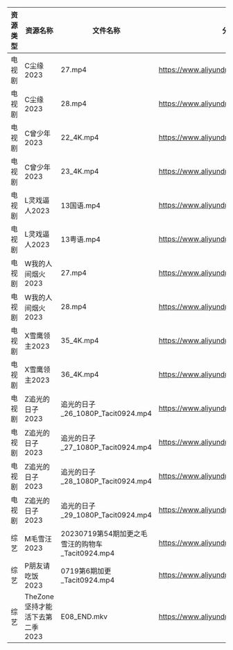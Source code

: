 | 资源类型 | 资源名称                  | 文件名称                                 | 分享链接                                      | 更新时间       |
| ---- | --------------------- | ------------------------------------ | ----------------------------------------- | ---------- |
| 电视剧  | C尘缘2023               | 27.mp4                               | https://www.aliyundrive.com/s/yWHajFwVrtP | 2023-07-20 |
| 电视剧  | C尘缘2023               | 28.mp4                               | https://www.aliyundrive.com/s/yWHajFwVrtP | 2023-07-20 |
| 电视剧  | C曾少年2023              | 22_4K.mp4                            | https://www.aliyundrive.com/s/FUrABu9z5Bh | 2023-07-20 |
| 电视剧  | C曾少年2023              | 23_4K.mp4                            | https://www.aliyundrive.com/s/FUrABu9z5Bh | 2023-07-20 |
| 电视剧  | L灵戏逼人2023             | 13国语.mp4                             | https://www.aliyundrive.com/s/5UduQoDNUX4 | 2023-07-20 |
| 电视剧  | L灵戏逼人2023             | 13粤语.mp4                             | https://www.aliyundrive.com/s/5UduQoDNUX4 | 2023-07-20 |
| 电视剧  | W我的人间烟火2023           | 27.mp4                               | https://www.aliyundrive.com/s/MrDX7S2H7Wa | 2023-07-20 |
| 电视剧  | W我的人间烟火2023           | 28.mp4                               | https://www.aliyundrive.com/s/MrDX7S2H7Wa | 2023-07-20 |
| 电视剧  | X雪鹰领主2023             | 35_4K.mp4                            | https://www.aliyundrive.com/s/vTM6qMrcb6D | 2023-07-20 |
| 电视剧  | X雪鹰领主2023             | 36_4K.mp4                            | https://www.aliyundrive.com/s/vTM6qMrcb6D | 2023-07-20 |
| 电视剧  | Z追光的日子2023            | 追光的日子_26_1080P_Tacit0924.mp4         | https://www.aliyundrive.com/s/zzZYqa4urr9 | 2023-07-20 |
| 电视剧  | Z追光的日子2023            | 追光的日子_27_1080P_Tacit0924.mp4         | https://www.aliyundrive.com/s/zzZYqa4urr9 | 2023-07-20 |
| 电视剧  | Z追光的日子2023            | 追光的日子_28_1080P_Tacit0924.mp4         | https://www.aliyundrive.com/s/zzZYqa4urr9 | 2023-07-20 |
| 电视剧  | Z追光的日子2023            | 追光的日子_29_1080P_Tacit0924.mp4         | https://www.aliyundrive.com/s/zzZYqa4urr9 | 2023-07-20 |
| 综艺   | M毛雪汪2023              | 20230719第54期加更之毛雪汪的购物车_Tacit0924.mp4 | https://www.aliyundrive.com/s/asPqfgPRqAg | 2023-07-20 |
| 综艺   | P朋友请吃饭2023            | 0719第6期加更_Tacit0924.mp4              | https://www.aliyundrive.com/s/A2Z3HKrT65s | 2023-07-20 |
| 综艺   | TheZone坚持才能活下去第二季2023 | E08_END.mkv                          | https://www.aliyundrive.com/s/hCogoJdLT6r | 2023-07-20 |
